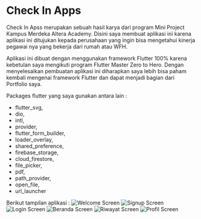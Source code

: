 # Check In Apps

Check In Apss merupakan sebuah hasil karya dari program Mini Project Kampus Merdeka Altera Academy. Disini saya membuat aplikasi ini karena aplikasi ini ditujukan kepada perusahaan yang ingin bisa mengetahui kinerja pegawai nya yang bekerja dari rumah atau WFH. 

Aplikasi ini dibuat dengan menggunakan framework Flutter 100% karena kebetulan saya mengikuti program Flutter Master Zero to Hero. Dengan menyelesaikan pembuatan aplikasi ini diharapkan saya lebih bisa paham kembali mengenai framework Flutter dan dapat menjadi bagian dari Portfolio saya.

Packages flutter yang saya gunakan antara lain :
- flutter_svg,
- dio,
- intl,
- provider,
- flutter_form_builder,
- loader_overlay,
- shared_preference,
- firebase_storage,
- cloud_firestore,
- file_picker,
- pdf,
- path_provider,
- open_file,
- url_launcher

Berikut tampilan aplikasi :
![Welcome Screen](/assets/overview/welcome.png "Welcome Screen")
![Signup Screen](/assets/overview/signup.png "Signup Screen")
![Login Screen](/assets/overview/login.png "Login Screen")
![Beranda Screen](/assets/overview/beranda.png "Beranda Screen")
![Riwayat Screen](/assets/overview/riwayat.png "Riwayat Screen")
![Profil Screen](/assets/overview/profil.png "Profil Screen")


